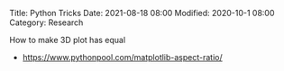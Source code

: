 Title: Python Tricks
Date: 2021-08-18 08:00
Modified: 2020-10-1 08:00
Category: Research


<!---Password: jiefeng!--->
How to make 3D plot has equal 
- https://www.pythonpool.com/matplotlib-aspect-ratio/

